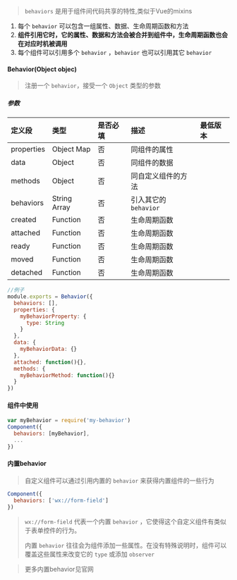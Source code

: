 > `behaviors` 是用于组件间代码共享的特性,类似于Vue的mixins

1. 每个 `behavior` 可以包含一组属性、数据、生命周期函数和方法
2. **组件引用它时，它的属性、数据和方法会被合并到组件中，生命周期函数也会在对应时机被调用**
3. 每个组件可以引用多个 `behavior` ，`behavior` 也可以引用其它 `behavior`

#### Behavior(Object objec)

> 注册一个 `behavior`，接受一个 `Object` 类型的参数

##### 参数

| 定义段     | 类型         | 是否必填 | 描述                  | 最低版本 |
| :--------- | :----------- | :------- | :-------------------- | :------- |
| properties | Object Map   | 否       | 同组件的属性          |          |
| data       | Object       | 否       | 同组件的数据          |          |
| methods    | Object       | 否       | 同自定义组件的方法    |          |
| behaviors  | String Array | 否       | 引入其它的 `behavior` |          |
| created    | Function     | 否       | 生命周期函数          |          |
| attached   | Function     | 否       | 生命周期函数          |          |
| ready      | Function     | 否       | 生命周期函数          |          |
| moved      | Function     | 否       | 生命周期函数          |          |
| detached   | Function     | 否       | 生命周期函数          |          |

```js
//例子
module.exports = Behavior({
  behaviors: [],
  properties: {
    myBehaviorProperty: {
      type: String
    }
  },
  data: {
    myBehaviorData: {}
  },
  attached: function(){},
  methods: {
    myBehaviorMethod: function(){}
  }
})
```

#### 组件中使用

```js
var myBehavior = require('my-behavior')
Component({
  behaviors: [myBehavior],
  ...
})
```

#### 内置behavior

> 自定义组件可以通过引用内置的 `behavior` 来获得内置组件的一些行为

```js
Component({
  behaviors: ['wx://form-field']
})
```

> `wx://form-field` 代表一个内置 `behavior` ，它使得这个自定义组件有类似于表单控件的行为。
>
> 内置 `behavior` 往往会为组件添加一些属性。在没有特殊说明时，组件可以覆盖这些属性来改变它的 `type` 或添加 `observer`

> 更多内置behavior见官网